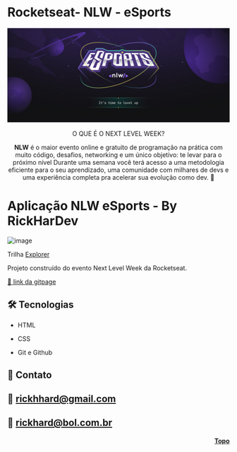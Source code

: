 <h1 id="topo">Rocketseat- NLW - eSports</h1>

<p align="center" float="center" >
<img width="680px" src="./Assets/images/readme/esports.png" />
</p>
<div align="center" float="center" >
<p>
O QUE É O NEXT LEVEL WEEK?

**NLW** é o maior evento online e gratuito de programação na prática com muito código, desafios, networking e um único objetivo: te levar para o próximo nível
Durante uma semana você terá acesso a uma metodologia eficiente para o seu aprendizado, uma comunidade com milhares de devs e uma experiência completa pra acelerar sua evolução como dev. 💜
</p>
</div>


<h1>Aplicação NLW eSports - By RickHarDev</h1>

![image](https://user-images.githubusercontent.com/89301596/190878691-88f353d1-8eb4-45b5-a74d-817526778f9e.png)

Trilha [Explorer](https://www.notion.so/Explorer-4c14a2c5b69f453e98d08ff44c865230)

Projeto construído do evento Next Level Week da Rocketseat.

[🔗 link da gitpage](https://rickhardbr.github.io/Rocketseat/nlw_eSports/)

## 🛠️ Tecnologias

* HTML

* CSS

* Git e Github

## 💛 Contato

## 📧 rickhhard@gmail.com
## 📧 rickhard@bol.com.br

<h4 align="right"><a href="#topo">Topo</a></h4>
